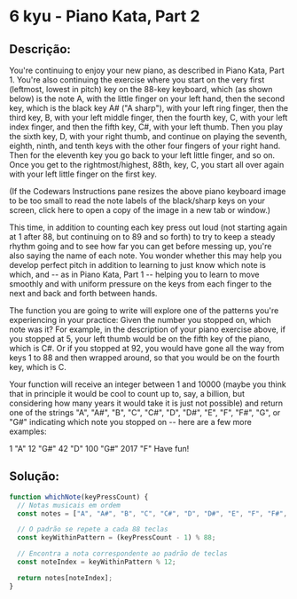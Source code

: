 # 6 kyu - Piano Kata, Part 2

## Descrição:

You're continuing to enjoy your new piano, as described in Piano Kata, Part 1. You're also continuing the exercise where you start on the very first (leftmost, lowest in pitch) key on the 88-key keyboard, which (as shown below) is the note A, with the little finger on your left hand, then the second key, which is the black key A# ("A sharp"), with your left ring finger, then the third key, B, with your left middle finger, then the fourth key, C, with your left index finger, and then the fifth key, C#, with your left thumb. Then you play the sixth key, D, with your right thumb, and continue on playing the seventh, eighth, ninth, and tenth keys with the other four fingers of your right hand. Then for the eleventh key you go back to your left little finger, and so on. Once you get to the rightmost/highest, 88th, key, C, you start all over again with your left little finger on the first key.



(If the Codewars Instructions pane resizes the above piano keyboard image to be too small to read the note labels of the black/sharp keys on your screen, click here to open a copy of the image in a new tab or window.)

This time, in addition to counting each key press out loud (not starting again at 1 after 88, but continuing on to 89 and so forth) to try to keep a steady rhythm going and to see how far you can get before messing up, you're also saying the name of each note. You wonder whether this may help you develop perfect pitch in addition to learning to just know which note is which, and -- as in Piano Kata, Part 1 -- helping you to learn to move smoothly and with uniform pressure on the keys from each finger to the next and back and forth between hands.

The function you are going to write will explore one of the patterns you're experiencing in your practice: Given the number you stopped on, which note was it? For example, in the description of your piano exercise above, if you stopped at 5, your left thumb would be on the fifth key of the piano, which is C#. Or if you stopped at 92, you would have gone all the way from keys 1 to 88 and then wrapped around, so that you would be on the fourth key, which is C.

Your function will receive an integer between 1 and 10000 (maybe you think that in principle it would be cool to count up to, say, a billion, but considering how many years it would take it is just not possible) and return one of the strings "A", "A#", "B", "C", "C#", "D", "D#", "E", "F", "F#", "G", or "G#" indicating which note you stopped on -- here are a few more examples:

1     "A"
12    "G#"
42    "D"
100   "G#"
2017  "F"
Have fun!

## Solução:

```js
function whichNote(keyPressCount) {
  // Notas musicais em ordem
  const notes = ["A", "A#", "B", "C", "C#", "D", "D#", "E", "F", "F#", "G", "G#"];

  // O padrão se repete a cada 88 teclas
  const keyWithinPattern = (keyPressCount - 1) % 88;

  // Encontra a nota correspondente ao padrão de teclas
  const noteIndex = keyWithinPattern % 12;

  return notes[noteIndex];
}

```